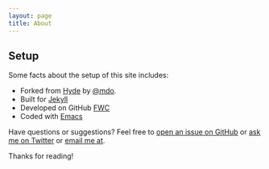 ```yaml
---
layout: page
title: About
---
```



## Setup

Some facts about the setup of this site includes:

* Forked from [Hyde](http://hyde.getpoole.com) by [@mdo](https://twitter.com/mdo).
* Built for [Jekyll](http://jekyllrb.com)
* Developed on GitHub [FWC](https://github.com/ddacunha/fwc)
* Coded with [Emacs](https://www.gnu.org/software/emacs/)

Have questions or suggestions? Feel free to
[open an issue on GitHub](https://github.com/ddacunha/fwc/issues/new)
or [ask me on Twitter](https://twitter.com/__ddc__) or [email me at](mailto:me@francklywhocares.net).

Thanks for reading!
